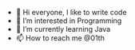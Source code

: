 - 👋 Hi everyone, I like to write code
- 👀 I’m interested in Programming
- 🌱 I’m currently learning Java
- 📫 How to reach me @01th 

<!---
01th/01th is a ✨ special ✨ repository because its `README.md` (this file) appears on your GitHub profile.
You can click the Preview link to take a look at your changes.
--->
